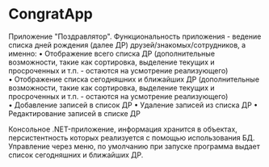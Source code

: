 # CongratApp


Приложение "Поздравлятор". 
Функциональность приложения - ведение списка дней рождения (далее ДР) друзей/знакомых/сотрудников, а именно: 
	• Отображение всего списка ДР (дополнительные возможности, такие как сортировка, выделение текущих и просроченных и т.п. - остаются на усмотрение реализующего)  
	• Отображение списка сегодняшних и ближайших ДР (дополнительные возможности, такие как сортировка, выделение текущих и просроченных и т.п. - остаются на усмотрение реализующего)  
	• Добавление записей в список ДР
	• Удаление записей из списка ДР
	• Редактирование записей в списке ДР 

Консольное .NET-приложение, информация хранится в объектах, персистентность которых реализуется с помощью использования БД. Управление через меню, по умолчанию при запуске программа выдает список сегодняшних и ближайших ДР.
